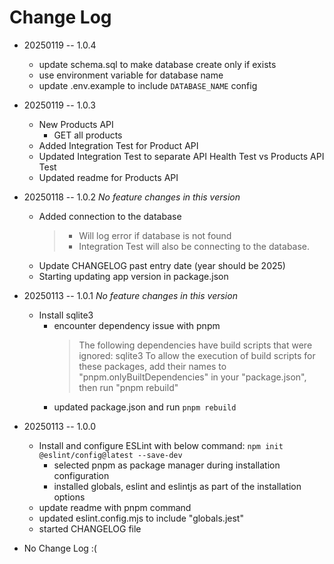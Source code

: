 # Change Log

- 20250119 -- 1.0.4
  - update schema.sql to make database create only if exists
  - use environment variable for database name
  - update .env.example to include ``DATABASE_NAME`` config

- 20250119 -- 1.0.3
  - New Products API
    - GET all products
  - Added Integration Test for Product API
  - Updated Integration Test to separate API Health Test vs Products API Test
  - Updated readme for Products API

- 20250118 -- 1.0.2
  *No feature changes in this version*
  - Added connection to the database
    > - Will log error if database is not found
    > - Integration Test will also be connecting to the database.
  - Update CHANGELOG past entry date (year should be 2025)
  - Starting updating app version in package.json

- 20250113 -- 1.0.1
    *No feature changes in this version*
  - Install sqlite3
    - encounter dependency issue with pnpm
        > The following dependencies have build scripts that were ignored: sqlite3
To allow the execution of build scripts for these packages, add their names to "pnpm.onlyBuiltDependencies" in your "package.json", then run "pnpm rebuild"
    - updated package.json and run ``pnpm rebuild``
- 20250113 -- 1.0.0
  - Install and configure ESLint with below command:
  ``npm init @eslint/config@latest --save-dev``
    - selected pnpm as package manager during installation configuration
    - installed globals, eslint and eslintjs as part of the installation options
  - update readme with pnpm command
  - updated eslint.config.mjs to include "globals.jest"
  - started CHANGELOG file
- No Change Log :(